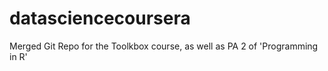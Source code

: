 # datasciencecoursera
Merged Git Repo for the Toolkbox course, as well as PA 2 of 'Programming in R'
